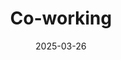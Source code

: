 ---
title: Co-working
date: 2025-03-26
time: 11AM - 6PM
link: "../events/coworking"
calendarOnly: true
---